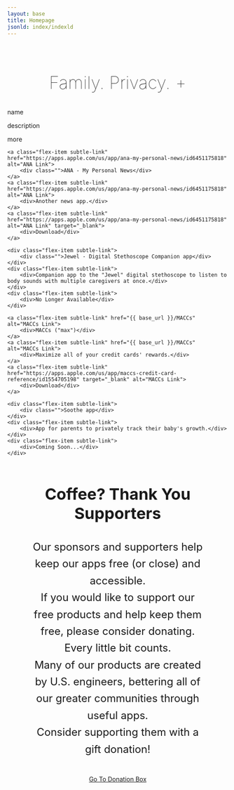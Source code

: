 ```yaml
---
layout: base
title: Homepage
jsonld: index/indexld
---
```

<div style="display: block; margin-top: 80px; text-align: center;">
    <h2 style="font-size: 40px; font-weight: 100;">Family.  Privacy.  +</h2>
</div>

<section class="flex-container section-container" style="">
    <div class="flex-item">
        <p>name</p>
    </div>
    <div class="flex-item">
        <p>description</p>
    </div>
    <div class="flex-item">
        <p>more</p>
    </div>

    <a class="flex-item subtle-link" href="https://apps.apple.com/us/app/ana-my-personal-news/id6451175818" alt="ANA Link">
        <div class="">ANA - My Personal News</div>
    </a>
    <a class="flex-item subtle-link" href="https://apps.apple.com/us/app/ana-my-personal-news/id6451175818" alt="ANA Link">
        <div>Another news app.</div>
    </a>
    <a class="flex-item subtle-link" href="https://apps.apple.com/us/app/ana-my-personal-news/id6451175818" alt="ANA Link" target="_blank">
        <div>Download</div>
    </a>

    <div class="flex-item subtle-link">
        <div class="">Jewel - Digital Stethoscope Companion app</div>
    </div>
    <div class="flex-item subtle-link">
        <div>Companion app to the "Jewel" digital stethoscope to listen to body sounds with multiple caregivers at once.</div>
    </div>
    <div class="flex-item subtle-link">
        <div>No Longer Available</div>
    </div>

    <a class="flex-item subtle-link" href="{{ base_url }}/MACCs" alt="MACCs Link">
        <div>MACCs ("max")</div>
    </a>
    <a class="flex-item subtle-link" href="{{ base_url }}/MACCs" alt="MACCs Link">
        <div>Maximize all of your credit cards' rewards.</div>
    </a>
    <a class="flex-item subtle-link" href="https://apps.apple.com/us/app/maccs-credit-card-reference/id1554705198" target="_blank" alt="MACCs Link">
        <div>Download</div>
    </a>

    <div class="flex-item subtle-link">
        <div class="">Soothe app</div>
    </div>
    <div class="flex-item subtle-link">
        <div>App for parents to privately track their baby's growth.</div>
    </div>
    <div class="flex-item subtle-link">
        <div>Coming Soon...</div>
    </div>
</section>

<section style="overflow: auto; width: 80%; max-width: 1600px; margin: 0 auto 100px auto; text-align: center; vertical-align: middle;">
    <h3 style="font-size: 36px;">Coffee?  Thank You Supporters</h3>
    <p style="font-size: 24px; line-height: 1.6;">
    Our sponsors and supporters help keep our apps free (or close) and accessible.<br />
    If you would like to support our free products and help keep them free, please consider donating.  Every little bit counts.<br />
    Many of our products are created by U.S. engineers, bettering all of our greater communities through useful apps.<br />
    Consider supporting them with a gift donation!<br />
    </p>
    <div style="text-align: center; margin: 40px auto;">
        <a href="https://www.paypal.com/paypalme/KoalaHealthMe" class="shiny-button">Go To Donation Box</a>
    </div>
</section>
